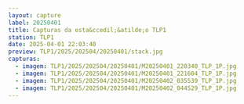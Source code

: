 ```yaml
---
layout: capture
label: 20250401
title: Capturas da esta&ccedil;&atilde;o TLP1
station: TLP1
date: 2025-04-01 22:03:40
preview: TLP1/2025/202504/20250401/stack.jpg
capturas:
  - imagem: TLP1/2025/202504/20250401/M20250401_220340_TLP_1P.jpg
  - imagem: TLP1/2025/202504/20250401/M20250401_221604_TLP_1P.jpg
  - imagem: TLP1/2025/202504/20250401/M20250402_035539_TLP_1P.jpg
  - imagem: TLP1/2025/202504/20250401/M20250402_044529_TLP_1P.jpg
---
```

